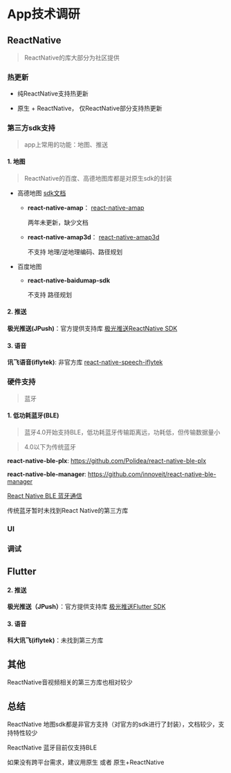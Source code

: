 # App技术调研

## ReactNative
> ReactNative的库大部分为社区提供

### 热更新

+ 纯ReactNative支持热更新

+ 原生 + ReactNative， 仅ReactNative部分支持热更新

### 第三方sdk支持
> app上常用的功能：地图、推送

#### 1. 地图
> ReactNative的百度、高德地图库都是对原生sdk的封装

+ 高德地图
[sdk文档](https://lbs.amap.com/api/android-sdk/summary/, "高德地图")
    
    + **react-native-amap**：
        [react-native-amap](https://github.com/laoqiu/react-native-amap "react-native-amap")
        
        两年未更新，缺少文档
    
    + **react-native-amap3d**：
        [react-native-amap3d](https://github.com/qiuxiang/react-native-amap3d "react-native-amap3d")
        
        不支持 地理/逆地理编码、路径规划
    
+ 百度地图
    + **react-native-baidumap-sdk**
    
        不支持 路径规划

#### 2. 推送
**极光推送(JPush)**：官方提供支持库 [极光推送ReactNative SDK](https://github.com/jpush/jpush-react-native "极光推送ReactNative SDK")

#### 3. 语音
**讯飞语音(iflytek)**: 非官方库 [react-native-speech-iflytek](https://github.com/zphhhhh/react-native-speech-iflytek "讯飞语音")

### 硬件支持
> 蓝牙

#### 1. 低功耗蓝牙(BLE)
> 蓝牙4.0开始支持BLE，低功耗蓝牙传输距离远，功耗低，但传输数据量小

> 4.0以下为传统蓝牙

**react-native-ble-plx**: https://github.com/Polidea/react-native-ble-plx

**react-native-ble-manager**: https://github.com/innoveit/react-native-ble-manager

[React Native BLE 蓝牙通信](https://juejin.im/entry/591bb3a98d6d81005899d5cc "低功耗蓝牙")

传统蓝牙暂时未找到React Native的第三方库

### UI



### 调试



## Flutter

#### 2. 推送
**极光推送（JPush）**：官方提供支持库 [极光推送Flutter SDK](https://github.com/jpush/jpush-flutter-plugin "Flutter SDK")

#### 3. 语音
**科大讯飞(iflytek)**：未找到第三方库


## 其他

ReactNative音视频相关的第三方库也相对较少

## 总结

ReactNative 地图sdk都是非官方支持（对官方的sdk进行了封装），文档较少，支持特性较少

ReactNative 蓝牙目前仅支持BLE

如果没有跨平台需求，建议用原生 或者 原生+ReactNative




